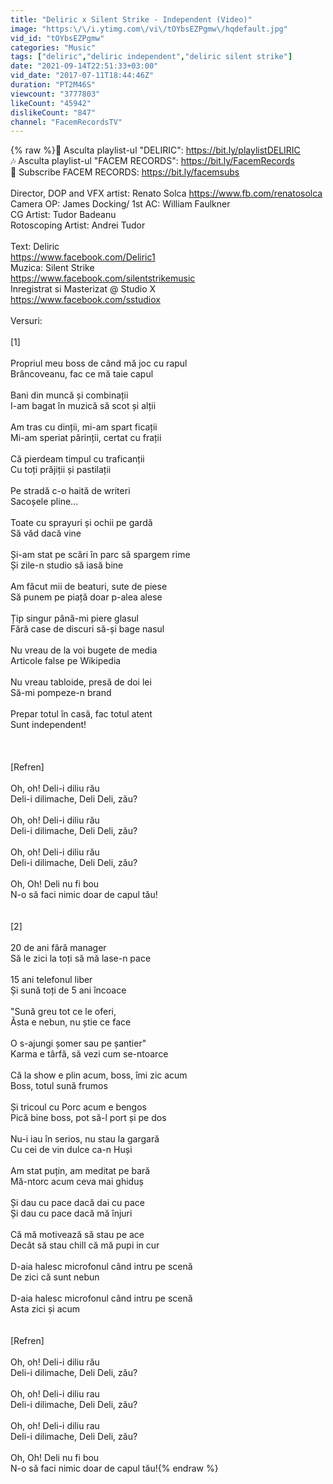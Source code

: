```yaml
---
title: "Deliric x Silent Strike - Independent (Video)"
image: "https:\/\/i.ytimg.com\/vi\/tOYbsEZPgmw\/hqdefault.jpg"
vid_id: "tOYbsEZPgmw"
categories: "Music"
tags: ["deliric","deliric independent","deliric silent strike"]
date: "2021-09-14T22:51:33+03:00"
vid_date: "2017-07-11T18:44:46Z"
duration: "PT2M46S"
viewcount: "3777803"
likeCount: "45942"
dislikeCount: "847"
channel: "FacemRecordsTV"
---
```

{% raw %}🎵 Asculta playlist-ul &quot;DELIRIC&quot;: <a rel="nofollow" target="blank" href="https://bit.ly/playlistDELIRIC">https://bit.ly/playlistDELIRIC</a><br />🎶 Asculta playlist-ul &quot;FACEM RECORDS&quot;: <a rel="nofollow" target="blank" href="https://bit.ly/FacemRecords">https://bit.ly/FacemRecords</a><br />🔔 Subscribe FACEM RECORDS: <a rel="nofollow" target="blank" href="https://bit.ly/facemsubs">https://bit.ly/facemsubs</a><br /><br />Director, DOP and VFX artist: Renato Solca <a rel="nofollow" target="blank" href="https://www.fb.com/renatosolca">https://www.fb.com/renatosolca</a><br />Camera OP: James Docking/ 1st AC: William Faulkner<br />CG Artist: Tudor Badeanu<br />Rotoscoping Artist: Andrei Tudor<br /><br />Text: Deliric<br /><a rel="nofollow" target="blank" href="https://www.facebook.com/Deliric1">https://www.facebook.com/Deliric1</a> <br />Muzica: Silent Strike <br /><a rel="nofollow" target="blank" href="https://www.facebook.com/silentstrikemusic">https://www.facebook.com/silentstrikemusic</a><br />Inregistrat si Masterizat @ Studio X<br /><a rel="nofollow" target="blank" href="https://www.facebook.com/sstudiox">https://www.facebook.com/sstudiox</a><br /><br />Versuri:<br /><br />[1]<br /><br />Propriul meu boss de când mă joc cu rapul<br />Brâncoveanu, fac ce mă taie capul<br /><br />Bani din muncă și combinații<br />I-am bagat în muzică să scot și alții<br /><br />Am tras cu dinții, mi-am spart ficații<br />Mi-am speriat părinții, certat cu frații<br /><br />Că pierdeam timpul cu traficanții<br />Cu toți prăjiții și pastilații<br /><br />Pe stradă c-o haită de writeri<br />Sacoșele pline...<br /><br />Toate cu sprayuri și ochii pe gardă<br />Să văd dacă vine<br /><br />Și-am stat pe scări în parc să spargem rime <br />Și zile-n studio să iasă bine<br /><br />Am făcut mii de beaturi, sute de piese<br />Să punem pe piață doar p-alea alese<br /><br />Țip singur până-mi piere glasul<br />Fără case de discuri să-și bage nasul<br /><br />Nu vreau de la voi bugete de media<br />Articole false pe Wikipedia<br /><br />Nu vreau tabloide, presă de doi lei<br />Să-mi pompeze-n brand<br /><br />Prepar totul în casă, fac totul atent<br />Sunt independent!<br /><br /><br /><br />[Refren] <br /><br />Oh, oh! Deli-i diliu rău <br />Deli-i dilimache, Deli Deli, zău?<br /><br />Oh, oh! Deli-i diliu rău <br />Deli-i dilimache, Deli Deli, zău?<br /><br />Oh, oh! Deli-i diliu rău <br />Deli-i dilimache, Deli Deli, zău?<br /><br />Oh, Oh! Deli nu fi bou<br />N-o să faci nimic doar de capul tău!<br /><br /><br />[2]<br /><br />20 de ani fără manager<br />Să le zici la toți să mă lase-n pace<br /><br />15 ani telefonul liber<br />Și sună toți de 5 ani încoace<br /><br />&quot;Sună greu tot ce le oferi, <br />Ăsta e nebun, nu știe ce face<br /><br />O s-ajungi șomer sau pe șantier&quot;<br />Karma e târfă, să vezi cum se-ntoarce<br /><br />Că la show e plin acum, boss, îmi zic acum<br />Boss, totul sună frumos<br /><br />Și tricoul cu Porc acum e bengos<br />Pică bine boss, pot să-l port și pe dos<br /><br />Nu-i iau în serios, nu stau la gargară<br />Cu cei de vin dulce ca-n Huși <br /><br />Am stat puțin, am meditat pe bară <br />Mă-ntorc acum ceva mai ghiduș<br /><br />Și dau cu pace dacă dai cu pace<br />Și dau cu pace dacă mă înjuri<br /><br />Că mă motivează să stau pe ace<br />Decât să stau chill că mă pupi in cur <br /><br />D-aia halesc microfonul când intru pe scenă <br />De zici că sunt nebun<br /><br />D-aia halesc microfonul când intru pe scenă <br />Asta zici și acum<br /><br /><br />[Refren] <br /><br />Oh, oh! Deli-i diliu rău <br />Deli-i dilimache, Deli Deli, zău?<br /><br />Oh, oh! Deli-i diliu rau <br />Deli-i dilimache, Deli Deli, zău?<br /><br />Oh, oh! Deli-i diliu rau <br />Deli-i dilimache, Deli Deli, zău?<br /><br />Oh, Oh! Deli nu fi bou<br />N-o să faci nimic doar de capul tău!{% endraw %}
